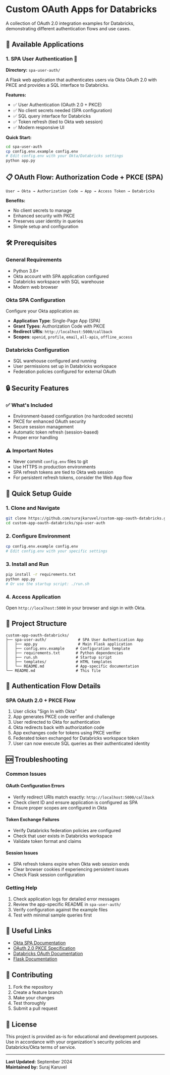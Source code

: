 # Custom OAuth Apps for Databricks

A collection of OAuth 2.0 integration examples for Databricks, demonstrating different authentication flows and use cases.

## 🚀 Available Applications

### 1. **SPA User Authentication** 📱
**Directory:** `spa-user-auth/`

A Flask web application that authenticates users via Okta OAuth 2.0 with PKCE and provides a SQL interface to Databricks.

**Features:**
- ✅ User Authentication (OAuth 2.0 + PKCE)
- ✅ No client secrets needed (SPA configuration)
- ✅ SQL query interface for Databricks
- ✅ Token refresh (tied to Okta web session)
- ✅ Modern responsive UI

**Quick Start:**
```bash
cd spa-user-auth
cp config.env.example config.env
# Edit config.env with your Okta/Databricks settings
python app.py
```

## 📋 OAuth Flow: Authorization Code + PKCE (SPA)

```
User → Okta → Authorization Code → App → Access Token → Databricks
```

**Benefits:**
- No client secrets to manage
- Enhanced security with PKCE
- Preserves user identity in queries
- Simple setup and configuration

## 🛠️ Prerequisites

### General Requirements
- Python 3.8+
- Okta account with SPA application configured
- Databricks workspace with SQL warehouse
- Modern web browser

### Okta SPA Configuration
Configure your Okta application as:
- **Application Type**: Single-Page App (SPA)
- **Grant Types**: Authorization Code with PKCE
- **Redirect URIs**: `http://localhost:5000/callback`
- **Scopes**: `openid`, `profile`, `email`, `all-apis`, `offline_access`

### Databricks Configuration
- SQL warehouse configured and running
- User permissions set up in Databricks workspace
- Federation policies configured for external OAuth

## 🔒 Security Features

### ✅ What's Included
- Environment-based configuration (no hardcoded secrets)
- PKCE for enhanced OAuth security
- Secure session management
- Automatic token refresh (session-based)
- Proper error handling

### ⚠️ Important Notes
- Never commit `config.env` files to git
- Use HTTPS in production environments
- SPA refresh tokens are tied to Okta web session
- For persistent refresh tokens, consider the Web App flow

## 🚀 Quick Setup Guide

### 1. Clone and Navigate
```bash
git clone https://github.com/surajkaruvel/custom-app-oauth-databricks.git
cd custom-app-oauth-databricks/spa-user-auth
```

### 2. Configure Environment
```bash
cp config.env.example config.env
# Edit config.env with your specific settings
```

### 3. Install and Run
```bash
pip install -r requirements.txt
python app.py
# Or use the startup script: ./run.sh
```

### 4. Access Application
Open `http://localhost:5000` in your browser and sign in with Okta.

## 📁 Project Structure

```
custom-app-oauth-databricks/
├── spa-user-auth/              # SPA User Authentication App
│   ├── app.py                  # Main Flask application
│   ├── config.env.example     # Configuration template
│   ├── requirements.txt       # Python dependencies
│   ├── run.sh                 # Startup script
│   ├── templates/             # HTML templates
│   └── README.md              # App-specific documentation
└── README.md                  # This file
```

## 🔄 Authentication Flow Details

### SPA OAuth 2.0 + PKCE Flow
1. User clicks "Sign In with Okta"
2. App generates PKCE code verifier and challenge
3. User redirected to Okta for authentication
4. Okta redirects back with authorization code
5. App exchanges code for tokens using PKCE verifier
6. Federated token exchanged for Databricks workspace token
7. User can now execute SQL queries as their authenticated identity

## 🆘 Troubleshooting

### Common Issues

#### OAuth Configuration Errors
- Verify redirect URIs match exactly: `http://localhost:5000/callback`
- Check client ID and ensure application is configured as SPA
- Ensure proper scopes are configured in Okta

#### Token Exchange Failures
- Verify Databricks federation policies are configured
- Check that user exists in Databricks workspace
- Validate token format and claims

#### Session Issues
- SPA refresh tokens expire when Okta web session ends
- Clear browser cookies if experiencing persistent issues
- Check Flask session configuration

### Getting Help

1. Check application logs for detailed error messages
2. Review the app-specific README in `spa-user-auth/`
3. Verify configuration against the example files
4. Test with minimal sample queries first

## 🔗 Useful Links

- [Okta SPA Documentation](https://developer.okta.com/docs/guides/sign-into-spa-redirect/)
- [OAuth 2.0 PKCE Specification](https://tools.ietf.org/html/rfc7636)
- [Databricks OAuth Documentation](https://docs.databricks.com/dev-tools/auth.html)
- [Flask Documentation](https://flask.palletsprojects.com/)

## 🤝 Contributing

1. Fork the repository
2. Create a feature branch
3. Make your changes
4. Test thoroughly
5. Submit a pull request

## 📄 License

This project is provided as-is for educational and development purposes. Use in accordance with your organization's security policies and Databricks/Okta terms of service.

---

**Last Updated:** September 2024  
**Maintained by:** Suraj Karuvel
